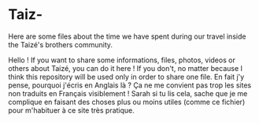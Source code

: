 # Taiz-
Here are some files about the time we have spent during our travel inside the Taizé's brothers community.

Hello ! If you want to share some informations, files, photos, videos or others about Taizé,  you can do it here ! If you don't, no matter because I think this repository will be used only in order to share one file. En fait j'y pense, pourquoi j'écris en Anglais là ? Ça ne me convient pas trop les sites non traduits en Français visiblement ! Sarah si tu lis cela, sache que je me complique en faisant des choses plus ou moins utiles (comme ce fichier) pour m'habituer à ce site très pratique.
